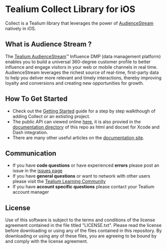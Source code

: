 # Tealium Collect Library for iOS

Collect is a Tealium library that leverages the power of [AudienceStream](http://tealium.com/products/audiencestream/) natively in iOS.

## What is Audience Stream ?

The [Tealium AudienceStream](http://tealium.com/resources/tealium-audiencestream/)™ Influence DMP (data management platform) enables you to build a universal 360-degree customer profile to better influence and engage visitors in your web or mobile channels in real time. AudienceStream leverages the richest source of real-time, first-party data to help you deliver more relevant and timely interactions, thereby improving loyalty and conversions and creating new opportunities for growth.

## How To Get Started

* Check out the [Getting Started](http://tealium.github.io/collect-ios/getting-started.html) guide for a step by step walkthough of adding Collect or an extisting project.  
* The public API can viewed online [here](http://tealium.github.io/collect-ios/documentation/html/), it is also provied in the [documentation directory](/tree/master/documentation) of this repo as html and docset for Xcode and Dash integration.
* There are many other useful articles on the [documentation site](http://tealium.github.io/collect-ios).

## Communication

* If you have **code questions** or have experienced **errors** please post an issue in the [issues page](../../issues)
* If you have **general questions** or want to network with other users please visit the [Tealium Learning Community](https://community.tealiumiq.com)
* If you have **account specific questions** please contact your Tealium account manager

## License

Use of this software is subject to the terms and conditions of the license agreement contained in the file titled "LICENSE.txt".  Please read the license before downloading or using any of the files contained in this repository. By downloading or using any of these files, you are agreeing to be bound by and comply with the license agreement.

